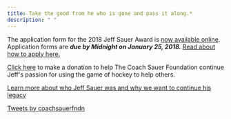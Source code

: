 ```yaml
---
title: Take the good from he who is gone and pass it along.* 
description: " " 
---
```


The application form for the 2018 Jeff Sauer Award is [now available online](https://goo.gl/forms/jKxYBDjiCEzOsGn63). Application forms are ***due by Midnight on January 25, 2018.*** [Read about how to apply here.](post/Jeff-Sauer-Award-Application-2018/)

[Click here](http://coachsauer.gesture.com) to make a donation to help The 
Coach Sauer Foundation continue Jeff's passion for using the game of hockey 
to help others.

[Learn more about who Jeff Sauer was and why we want to continue his legacy](about/js_bio/)

<a class="twitter-timeline" data-height="800" href="https://twitter.com/coachsauerfndn?ref_src=twsrc%5Etfw">Tweets by coachsauerfndn</a> <script async src="https://platform.twitter.com/widgets.js" charset="utf-8"></script>
